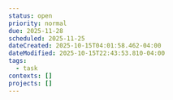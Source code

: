 ```yaml
---
status: open
priority: normal
due: 2025-11-28
scheduled: 2025-11-25
dateCreated: 2025-10-15T04:01:58.462-04:00
dateModified: 2025-10-15T22:43:53.810-04:00
tags:
  - task
contexts: []
projects: []
---
```


